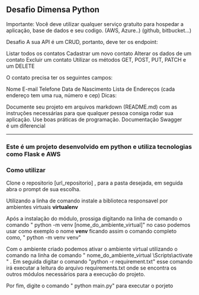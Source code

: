 <h2> Desafio Dimensa Python</h2>

Importante: Você deve utilizar qualquer serviço gratuito para hospedar a aplicação, base de dados e seu codigo. (AWS, Azure..) (github, bitbucket...)

Desafio
A sua API é um CRUD, portanto, deve ter os endpoint:

Listar todos os contatos
Cadastrar um novo contato
Alterar os dados de um contato
Excluir um contato
Utilizar os métodos GET, POST, PUT, PATCH e um DELETE

O contato precisa ter os seguintes campos:

Nome
E-mail
Telefone
Data de Nascimento
Lista de Endereços (cada endereço tem uma rua, número e cep)
Dicas:

Documente seu projeto em arquivos markdown (README.md) com as instruções necessárias para que qualquer pessoa consiga rodar sua aplicação.
Use boas práticas de programação.
Documentação Swagger é um diferencial

------------------------------------------------------------------
<h3> Este é um projeto desenvolvido em python e utiliza tecnologias como Flask e AWS</h3>

<h3> Como utilizar</h3>
Clone o repositorio [url_repositorio] , para a pasta desejada, em seguida abra o prompt de sua escolha.

Utilizando a linha de comando instale a biblioteca responsavel por ambientes virtuais <b>virtualenv</b><br>

Após a instalação do módulo, prossiga digitando na linha de comando o comando " python -m venv [nome_do_ambiente_virtual]" no caso podemos usar como exemplo o nome <b>venv</b> ficando assim o comando completo como, " python -m venv venv"

Com o ambiente criado podemos ativar o ambiente virtual utilizando o comando na linha de comando " nome_do_ambiente_virtual \\Scripts\\activate " . Em seguida digitar o comando "python -r requirement.txt" esse comando irá executar a leitura do arquivo requirements.txt onde se encontra os outros módulos necessários para a execução do projeto.<br>

Por fim, digite o comando " python main.py" para executar o porjeto

